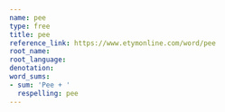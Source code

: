 ```yaml
---
name: pee
type: free
title: pee
reference_link: https://www.etymonline.com/word/pee
root_name: 
root_language: 
denotation: 
word_sums:
- sum: 'Pee + '
  respelling: pee
---
```

